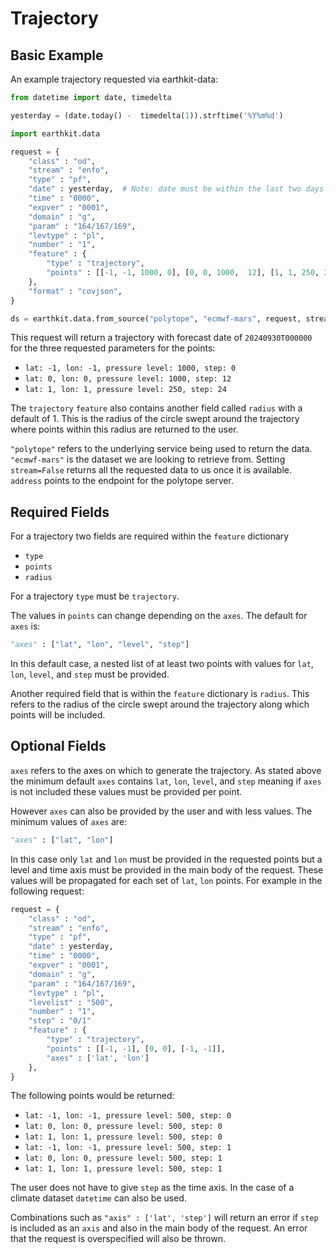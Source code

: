 # Trajectory

## Basic Example

<!-- ### Polytope-mars

A basic example of requesting a trajectory using polytope-mars:

```python
from polytope_mars.api import PolytopeMars

request = {
    "class" : "od",
    "stream" : "enfo",
    "type" : "pf",
    "date" : "20240930",
    "time" : "0000",
    "expver" : "0079", 
    "domain" : "g",
    "param" : "164/167/169",
    "levtype" : "pl",
    "number" : "1",
    "feature" : {
        "type" : "trajectory",
        "points" : [[-1, -1, 1000, 0], [0, 0, 1000,  12], [1, 1, 250, 24]],
	},
    "format" : "covjson",
}

result = PolytopeMars().extract(request)
```

This request will return a trajectory with forecast date of `20240930T000000` for the three requested parameters for the points:

* `lat: -1, long: -1, pressure level: 1000, step: 0`
* `lat: 0, long: 0, pressure level: 1000, step: 12`
* `lat: 1, long: 1, pressure level: 250, step: 24`

The `trajectory` `feature` also contains another field called `padding` with a default of 1. This is the radius of the circle swept around the trajectory where points within this radius are returned to the user.

Notes: 
* The data has to exist in the data source pointed to in the config.
* No config is provided via the PolytopeMars interface so a config will be loaded from the default locations. The config can also be passed directly via the interface.

### Earthkit-data -->

An example trajectory requested via earthkit-data:

```python
from datetime import date, timedelta

yesterday = (date.today() -  timedelta(1)).strftime('%Y%m%d')

import earthkit.data

request = {
    "class" : "od",
    "stream" : "enfo",
    "type" : "pf",
    "date" : yesterday,  # Note: date must be within the last two days
    "time" : "0000",
    "expver" : "0001", 
    "domain" : "g",
    "param" : "164/167/169",
    "levtype" : "pl",
    "number" : "1",
    "feature" : {
        "type" : "trajectory",
        "points" : [[-1, -1, 1000, 0], [0, 0, 1000,  12], [1, 1, 250, 24]],
	},
    "format" : "covjson",
}

ds = earthkit.data.from_source("polytope", "ecmwf-mars", request, stream=False, address='polytope.ecmwf.int')
```

This request will return a trajectory with forecast date of `20240930T000000` for the three requested parameters for the points:

* `lat: -1, lon: -1, pressure level: 1000, step: 0`
* `lat: 0, lon: 0, pressure level: 1000, step: 12`
* `lat: 1, lon: 1, pressure level: 250, step: 24`

The `trajectory` `feature` also contains another field called `radius` with a default of 1. This is the radius of the circle swept around the trajectory where points within this radius are returned to the user.

`"polytope"` refers to the underlying service being used to return the data. `"ecmwf-mars"` is the dataset we are looking to retrieve from. Setting `stream=False` returns all the requested data to us once it is available. `address` points to the endpoint for the polytope server.

## Required Fields

For a trajectory two fields are required within the `feature` dictionary 

* `type`
* `points`
* `radius`

For a trajectory `type` must be `trajectory`.

The values in `points` can change depending on the `axes`. The default for `axes` is:

```python
"axes" : ["lat", "lon", "level", "step"]
```

In this default case, a nested list of at least two points with values for `lat`, `lon`, `level`, and `step` must be provided. 

Another required field that is within the `feature` dictionary is `radius`. This refers to the radius of the circle swept around the trajectory along which points will be included.


## Optional Fields

`axes` refers to the axes on which to generate the trajectory. As stated above the minimum default `axes` contains `lat`, `lon`, `level`, and `step` meaning if `axes` is not included these values must be provided per point.

However `axes` can also be provided by the user and with less values. The minimum values of `axes` are:

```python
"axes" : ["lat", "lon"]
```

In this case only `lat` and `lon` must be provided in the requested points but a level and time axis must be provided in the main body of the request. These values will be propagated for each set of `lat`, `lon` points. For example in the following request:

```python
request = {
    "class" : "od",
    "stream" : "enfo",
    "type" : "pf",
    "date" : yesterday,
    "time" : "0000",
    "expver" : "0001", 
    "domain" : "g",
    "param" : "164/167/169",
    "levtype" : "pl",
    "levelist" : "500",
    "number" : "1",
    "step" : "0/1"
    "feature" : {
        "type" : "trajectory",
        "points" : [[-1, -1], [0, 0], [-1, -1]],
        "axes" : ['lat', 'lon']
	},
}
```

The following points would be returned:

* `lat: -1, lon: -1, pressure level: 500, step: 0`
* `lat: 0, lon: 0, pressure level: 500, step: 0`
* `lat: 1, lon: 1, pressure level: 500, step: 0`
* `lat: -1, lon: -1, pressure level: 500, step: 1`
* `lat: 0, lon: 0, pressure level: 500, step: 1`
* `lat: 1, lon: 1, pressure level: 500, step: 1`

The user does not have to give `step` as the time axis. In the case of a climate dataset `datetime` can also be used.

Combinations such as `"axis" : ['lat', 'step']` will return an error if `step` is included as an `axis` and also in the main body of the request. An error that the request is overspecified will also be thrown.